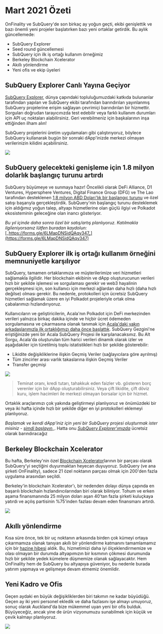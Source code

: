 # Mart 2021 Özeti

OnFinality ve SubQuery'de son birkaç ay yoğun geçti, ekibi genişlettik ve bazı önemli yeni projeler başlatırken bazı yeni ortaklar getirdik. Bu aylık güncellemede:

-   SubQuery Explorer
-   Seed round güncellemesi
-   SubQuery için ilk iş ortağı kullanım örneğimiz
-   Berkeley Blockchain Xcelerator
-   Akıllı yönlendirme
-   Yeni ofis ve ekip üyeleri

## SubQuery Explorer Canlı Yayına Geçiyor

[SubQuery Explorer](https://explorer.subquery.network/), dünya çapındaki topluluğumuzdaki katkıda bulunanlar tarafından yapılan ve SubQuery ekibi tarafından barındırılan yayınlanmış SubQuery projelerine erişim sağlayan çevrimiçi barındırılan bir hizmettir. Sorguları doğrudan tarayıcınızda test edebilir veya farklı kullanım durumları için API uç noktaları alabilirsiniz. Geri verebilmeniz için başkalarının inşa ettiğinden ilham alın!

SubQuery projelerini üretim uygulamaları gibi çalıştırıyoruz, böylece SubQuery kullanarak bugün bir sonraki dApp'inizde merkezi olmayan verilerinizin kilidini açabilirsiniz.


![](https://miro.medium.com/max/1400/1*GE-Y6XKNOkj_MKY4ZuM5oQ.png)

## **SubQuery gelecekteki genişleme için 1.8 milyon dolarlık başlangıç ​​turunu artırdı**

SubQuery büyümeye ve sunmaya hazır! Öncelikli olarak DeFi Alliance, D1 Ventures, Hypersphere Ventures, Digital Finance Group (DFG) ve The Lao tarafından desteklenen [1,8 milyon ABD Doları'lık bir başlangıç ​​turunu](https://subquery.medium.com/subquery-raises-1-8m-seed-round-for-future-expansion-3348c1f2a931) ve özel satışı başarıyla gerçekleştirdik. SubQuery'nin başlangıç ​​turunu desteklemek için aldığımız yoğun talep, altyapı hizmetlerine olan güçlü ilgiyi ve Polkadot ekosisteminin geleceğine olan inancı gösteriyor.

_Bu yıl içinde daha sonra özel bir satış/artış planlıyoruz. Katılmakla ilgileniyorsanız lütfen buradan kaydolun:_ [_https://forms.gle/6LMapDNSidQAqy347_](https://forms.gle/6LMapDNSidQAqy347)

## **SubQuery Explorer ilk iş ortağı kullanım örneğini memnuniyetle karşılıyor**

SubQuery, tamamen ortaklarımıza ve müşterilerimize veri hizmetleri sağlamakla ilgilidir. Her blockchain ekibinin ve dApp oluşturucunun verileri hızlı bir şekilde işlemesi ve sorgulaması gerekir ve web3 hayalinin gerçekleşmesi için, son kullanıcı için merkezi ağlardan daha hızlı (daha hızlı değilse) olması gerekir. Bu nedenle, protokolleri için ücretsiz SubQuery hizmetleri sağlamak üzere en iyi Polkadot projeleriyle ortak olma çabalarımızı hızlandırıyoruz.

Kullanıcıların ve geliştiricilerin, Acala'nın Polkadot için DeFi merkezinden verileri yalnızca birkaç dakika içinde ve hiçbir ücret ödemeden sorgulamasına ve çıkarmasına olanak tanımak için [Acala'daki yakın arkadaşlarımızla ilk ortaklığımızı daha önce başlattık](https://subquery.medium.com/subquery-integrates-acala-to-aggregate-and-serve-defi-data-to-polkadot-and-kusama-builders-fc9af6a7aae1). SubQuery Gezgini'ne eriştiğinizde yeni bir Acala SubQuery Projesi ile karşılanacaksınız. Bu Alt Sorgu, Acala'da oluşturulan tüm harici verileri dinamik olarak izler ve aşağıdakiler için türetilmiş toplu istatistikleri hızlı bir şekilde gösterebilir:

-   Likidite değişikliklerine ilişkin Geçmiş Veriler (sağlayıcılara göre ayrılmış)
-   Tüm zincirler arası varlık takaslarına ilişkin Geçmiş Veriler
-   Transfer geçmişi

![](https://miro.medium.com/max/1400/0*LOig1jNfPTuVk73D)

> Teminat oranı, kredi tutarı, tahakkuk eden faizler vb. gösteren borç verenler için bir dApp oluşturabilirsiniz. Veya çift likidite, çift döviz kuru, işlem hacimleri ile merkezi olmayan borsalar için bir hizmet.

Ortaklık araçlarımızı çok yakında geliştirmeyi planlıyoruz ve önümüzdeki bir veya iki hafta içinde hızlı bir şekilde diğer en iyi protokolleri eklemeyi planlıyoruz.

_Başlamak ve kendi dApp'iniz için yeni bir SubQuery projesi oluşturmak ister misiniz_ - [_şimdi başlayın_](https://doc.subquery.network/quickstart.html)_. Hatta onu [_SubQuery Explorer'ımızda_](https://subquery.medium.com/announcing-the-subquery-explorer-48c051483730) ücretsiz olarak barındıracağız

## **Berkeley Blockchain Xcelerator**

Bu hafta, Berkeley'nin özel [Blockchain Xcelerator](https://www.xcelerator.berkeley.edu/)larının bir parçası olarak SubQuery'yi seçtiğini duyurmaktan heyecan duyuyoruz. SubQuery (ve ana şirketi OnFinality), sadece 21 özel noktanın parçası olmak için 200'den fazla uygulama arasından seçildi.

Berkeley'in blockchain Xcelerator'ı, bir nedenden dolayı dünya çapında en başarılı blockchain hızlandırıcılarından biri olarak biliniyor. Tohum ve erken aşama finansmanında 25 milyon doları aşan 40'tan fazla şirketi kuluçkaya yatırdı ve açılış partisinin %75'inden fazlası devam eden finansmanı artırdı.

![](https://miro.medium.com/max/1400/0*t-_mRJaTnGDQO-VI)

## **Akıllı yönlendirme**

Kısa süre önce, tek bir uç noktanın arkasında birden çok kümeyi ortaya çıkarmamıza olanak tanıyan akıllı bir yönlendirme katmanını tamamlamamız için bir [hazine hibesi](https://kusama.polkassembly.io/treasury/72) aldık. Bu, hizmetimizi daha iyi ölçeklendirmemize ve olası olmayan bir durumda altyapımızın bir kısmının çökmesi durumunda hızlı bir şekilde yedek kümelere düşmemize olanak sağlayacaktır. Hem OnFinality hem de SubQuery bu altyapıya güveniyor, bu nedenle burada yatırım yapmaya ve gelişmeye devam etmemiz önemlidir.

## **Yeni Kadro ve Ofis**

Geçen aydaki en büyük değişikliklerden biri takımın ne kadar büyüdüğü. Geçen ay iki yeni personel ekledik ve daha fazlasını işe almayı umuyoruz, sonuç olarak Auckland'da bize mükemmel uyan yeni bir ofis bulduk. Büyüyeceğiz, ancak yine de ürün vizyonumuzu sunabilmek için küçük ve çevik kalmayı planlıyoruz.

![](https://miro.medium.com/max/1400/1*cJZxerXHfgVGu4-7h2xw4Q.jpeg)

